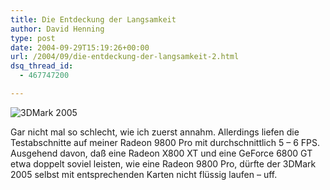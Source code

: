 ```yaml
---
title: Die Entdeckung der Langsamkeit
author: David Henning
type: post
date: 2004-09-29T15:19:26+00:00
url: /2004/09/die-entdeckung-der-langsamkeit-2.html
dsq_thread_id:
  - 467747200

---
```

![3DMark 2005][1]

Gar nicht mal so schlecht, wie ich zuerst annahm. Allerdings liefen die Testabschnitte auf meiner Radeon 9800 Pro mit durchschnittlich 5 &#8211; 6 FPS. Ausgehend davon, daß eine Radeon X800 XT und eine GeForce 6800 GT etwa doppelt soviel leisten, wie eine Radeon 9800 Pro, dürfte der 3DMark 2005 selbst mit entsprechenden Karten nicht flüssig laufen &#8211; uff.

 [1]: https://www.madcatswelt.org/images/3dmark.png